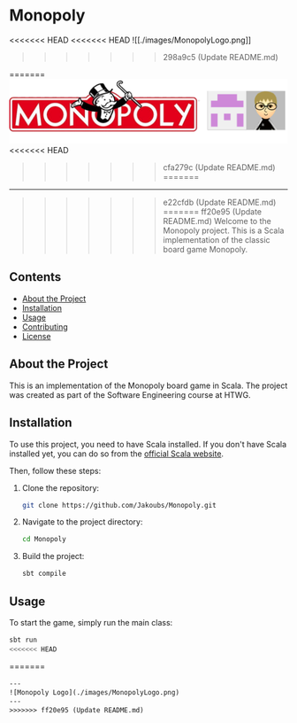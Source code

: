 # Monopoly
<<<<<<< HEAD
<<<<<<< HEAD
![[./images/MonopolyLogo.png]]
>>>>>>> 298a9c5 (Update README.md)

=======
![Monopoly Logo](./images/MonopolyLogo.png)
<<<<<<< HEAD
>>>>>>> cfa279c (Update README.md)
=======
---
>>>>>>> e22cfdb (Update README.md)
=======
>>>>>>> ff20e95 (Update README.md)
Welcome to the Monopoly project. This is a Scala implementation of the classic board game Monopoly.

## Contents

- [About the Project](#about-the-project)
- [Installation](#installation)
- [Usage](#usage)
- [Contributing](#contributing)
- [License](#license)

## About the Project

This is an implementation of the Monopoly board game in Scala. The project was created as part of the Software Engineering course at HTWG.

## Installation

To use this project, you need to have Scala installed. If you don't have Scala installed yet, you can do so from the [official Scala website](https://www.scala-lang.org/download/).

Then, follow these steps:

1. Clone the repository:
    ```sh
    git clone https://github.com/Jakoubs/Monopoly.git
    ```

2. Navigate to the project directory:
    ```sh
    cd Monopoly
    ```

3. Build the project:
    ```sh
    sbt compile
    ```

## Usage

To start the game, simply run the main class:

```sh
sbt run
<<<<<<< HEAD
```
=======

```
---
![Monopoly Logo](./images/MonopolyLogo.png)
---
>>>>>>> ff20e95 (Update README.md)
